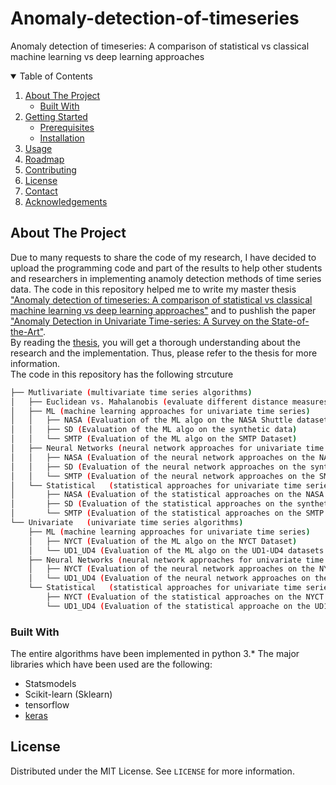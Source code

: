 # Anomaly-detection-of-timeseries
Anomaly detection of timeseries: A comparison of statistical vs classical machine learning vs deep learning approaches

<!-- TABLE OF CONTENTS -->
<details open="open">
  <summary>Table of Contents</summary>
  <ol>
    <li>
      <a href="#about-the-project">About The Project</a>
      <ul>
        <li><a href="#built-with">Built With</a></li>
      </ul>
    </li>
    <li>
      <a href="#getting-started">Getting Started</a>
      <ul>
        <li><a href="#prerequisites">Prerequisites</a></li>
        <li><a href="#installation">Installation</a></li>
      </ul>
    </li>
    <li><a href="#usage">Usage</a></li>
    <li><a href="#roadmap">Roadmap</a></li>
    <li><a href="#contributing">Contributing</a></li>
    <li><a href="#license">License</a></li>
    <li><a href="#contact">Contact</a></li>
    <li><a href="#acknowledgements">Acknowledgements</a></li>
  </ol>
</details>

<!-- ABOUT THE PROJECT -->
## About The Project
Due to many requests to share the code of my research, I have decided to upload the programming code and part of the results to help other students and researchers in implementing anamoly detection methods of time series data. The code in this repository helped me to write my master thesis ["Anomaly detection of timeseries: A comparison of statistical vs classical machine learning vs deep learning approaches"](https://www.researchgate.net/publication/342898903_Master_Thesis?_sg=KGr1GnYwxaPcc7rWkL4CrSpYe6oQfcM-Ke6KYArUMnCgoLDPHoJowOUI12rHI8Vc3Yo1FttEAOlEHfsjdC_VS_xk5PaA2tBfOpKIZbeu.qlBSptPjZ-l6EsE7bggcru4jnN6_2z95C-YRIeH0D-ZR6PRL_ZAJmnGF0A4GPHRz95wGxQ3av5tz_j3GqEEiYA) and to pushlish the paper ["Anomaly Detection in Univariate Time-series: A Survey on the State-of-the-Art"](https://www.researchgate.net/publication/340374826_Anomaly_Detection_in_Univariate_Time-series_A_Survey_on_the_State-of-the-Art).  
By reading the [thesis](https://www.researchgate.net/publication/342898903_Master_Thesis?_sg=KGr1GnYwxaPcc7rWkL4CrSpYe6oQfcM-Ke6KYArUMnCgoLDPHoJowOUI12rHI8Vc3Yo1FttEAOlEHfsjdC_VS_xk5PaA2tBfOpKIZbeu.qlBSptPjZ-l6EsE7bggcru4jnN6_2z95C-YRIeH0D-ZR6PRL_ZAJmnGF0A4GPHRz95wGxQ3av5tz_j3GqEEiYA), you will get a thorough understanding about the research and the implementation. Thus, please refer to the thesis for more information.  
The code in this repository has the following strcuture

```bash
├── Mutlivariate (multivariate time series algorithms)
│   ├── Euclidean vs. Mahalanobis (evaluate different distance measures for multivariate time series)
│   ├── ML (machine learning approaches for univariate time series)
│   │   ├── NASA (Evaluation of the ML algo on the NASA Shuttle dataset - refer to 4.2 in the thesis)
│   │   ├── SD (Evaluation of the ML algo on the synthetic data)
│   │   └── SMTP (Evaluation of the ML algo on the SMTP Dataset)
│   ├── Neural Networks (neural network approaches for univariate time series)
│   │   ├── NASA (Evaluation of the neural network approaches on the NASA Shuttle dataset - refer to 4.2 in the thesis)
│   │   ├── SD (Evaluation of the neural network approaches on the synthetic data)
│   │   └── SMTP (Evaluation of the neural network approaches on the SMTP Dataset)
│   └── Statistical   (statistical approaches for univariate time series)
│       ├── NASA (Evaluation of the statistical approaches on the NASA Shuttle dataset - refer to 4.2 in the thesis)
│       ├── SD (Evaluation of the statistical approaches on the synthetic data)
│       └── SMTP (Evaluation of the statistical approaches on the SMTP Dataset)
└── Univariate   (univariate time series algorithms)
    ├── ML (machine learning approaches for univariate time series)
    │   ├── NYCT (Evaluation of the ML algo on the NYCT Dataset)
    │   └── UD1_UD4 (Evaluation of the ML algo on the UD1-UD4 datasets - refer to 4.2 in the thesis)
    ├── Neural Networks (neural network approaches for univariate time series)
    │   ├── NYCT (Evaluation of the neural network approaches on the NYCT Dataset)
    │   └── UD1_UD4 (Evaluation of the neural network approaches on the UD1-UD4 datasets - refer to 4.2 in the thesis)
    └── Statistical   (statistical approaches for univariate time series)
        ├── NYCT (Evaluation of the statistical approaches on the NYCT Dataset)
        └── UD1_UD4 (Evaluation of the statistical approache on the UD1-UD4 datasets - refer to 4.2 in the thesis)

```
### Built With

The entire algorithms have been implemented in python 3.\* The major libraries which have been used are the following:
* Statsmodels
* Scikit-learn (Sklearn)
* tensorflow
* [keras](https://github.com/fchollet/keras)


## License

Distributed under the MIT License. See `LICENSE` for more information.

